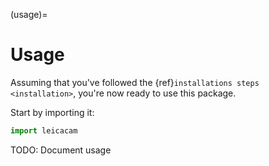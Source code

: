 (usage)=

# Usage

Assuming that you've followed the {ref}`installations steps <installation>`, you're now ready to use this package.

Start by importing it:

```python
import leicacam
```

TODO: Document usage
